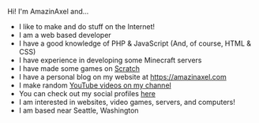 Hi! I'm AmazinAxel and...
- I like to make and do stuff on the Internet!
- I am a web based developer
- I have a good knowledge of PHP & JavaScript (And, of course, HTML & CSS)
- I have experience in developing some Minecraft servers
- I have made some games on [Scratch](https://scratch.mit.edu/users/AmazinAxel/) 
- I have a personal blog on my website at https://amazinaxel.com
- I make random [YouTube videos on my channel](https://www.youtube.com/channel/UC2rR60IXOH_ExzPAYS1CPcA)
- You can check out my social profiles [here](https://amazinaxel.com/about-me.html)
- I am interested in websites, video games, servers, and computers!
- I am based near Seattle, Washington

